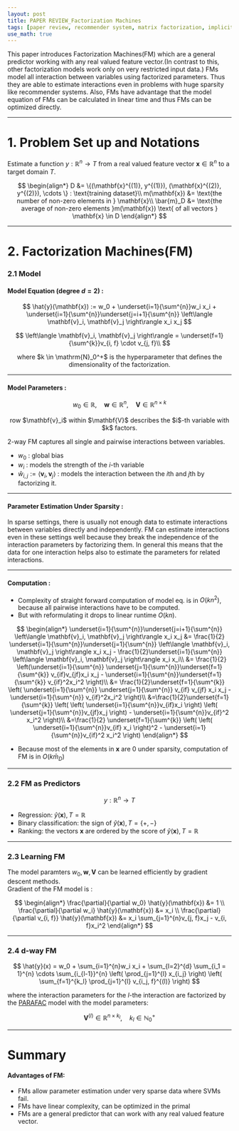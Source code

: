 ```yaml
---
layout: post
title: PAPER REVIEW_Factorization Machines
tags: [paper review, recommender system, matrix factorization, implicit feedback, Bayesian]
use_math: true
---
```


This paper introduces Factorization Machines(FM) which are a general predictor working with any real valued feature vector.(In contrast to this, other factorization models work only on very restricted input data.)  FMs model all interaction between variables using factorized parameters. Thus they are able to estimate interactions even in problems with huge sparsity like recommender systems. Also, FMs have advantage that the model equation of FMs can be calculated in linear time and thus FMs can be optimized directly.

---
# **1. Problem Set up and Notations**
Estimate a function $y : \mathbb{R}^n \rightarrow T$ from  a real valued feature vector $\mathbf{x} \in \mathbb{R}^n$ to a target domain $T$.

$$
\begin{align*}
D &= \{(\mathbf{x}^{(1)}, y^{(1)}), (\mathbf{x}^{(2)}, y^{(2)}), \cdots \} : \text{training dataset}\\
m(\mathbf{x}) &= \text{the number of non-zero elements in } \mathbf{x}\\
\bar{m}_D &= \text{the average of non-zero elements }m(\mathbf{x}) \text{ of all vectors } \mathbf{x} \in D
\end{align*}
$$

---
# **2. Factorization Machines(FM)**
### 2.1 Model
#### Model Equation (degree $d=2$) :  

$$
\hat{y}(\mathbf{x}) := w_0 + \underset{i=1}{\sum^{n}}w_i x_i +
\underset{i=1}{\sum^{n}}\underset{j=i+1}{\sum^{n}} \left\langle \mathbf{v}_i, \mathbf{v}_j \right\rangle x_i x_j
$$

$$
\left\langle \mathbf{v}_i, \mathbf{v}_j \right\rangle =
\underset{f=1}{\sum^{k}}v_{i, f} \cdot v_{j, f}\\
$$

<p align="center">
where $k \in \mathrm{N}_0^+$  is the hyperparameter that defines the dimensionality of the factorization.
</p>

---
#### Model Parameters :  

$$
w_0 \in \mathbb{R}, \quad \mathbf{w} \in \mathbb{R}^n, \quad \mathbf{V} \in \mathbb{R}^{n \times k}
$$

<p align="center">
row  $\mathbf{v}_i$ within $\mathbf{V}$ describes the $i$-th variable with $k$ factors.  
</p>

2-way FM captures all single and pairwise interactions between variables.  
* $w_0$ : global bias
* $w_i$ : models the strength of the $i$-th variable
* $\hat{w}_{i, j} := \left\langle \mathbf{v}_i, \mathbf{v}_j \right\rangle$ : models the interaction between the $i$th and $j$th by factorizing it.

---
#### Parameter Estimation Under Sparsity :  
In sparse settings, there is usually not enough data to estimate interactions between variables directly and independently. FM can estimate interactions even in these settings well because they break the independence of the interaction parameters by factorizing them. In general this means that the data for one interaction helps also to estimate the parameters for related interactions.

---
#### Computation :  
* Complexity of straight forward computation of model eq. is in $O(kn^2)$, because all pairwise interactions have to be computed.
* But with reformulating it drops to linear runtime $O(kn)$.  

$$
\begin{align*}
\underset{i=1}{\sum^{n}}\underset{j=i+1}{\sum^{n}} \left\langle  \mathbf{v}_i, \mathbf{v}_j \right\rangle x_i x_j
&= \frac{1}{2} \underset{i=1}{\sum^{n}}\underset{j=1}{\sum^{n}} \left\langle  \mathbf{v}_i, \mathbf{v}_j \right\rangle x_i x_j - \frac{1}{2}\underset{i=1}{\sum^{n}} \left\langle  \mathbf{v}_i, \mathbf{v}_j \right\rangle x_i x_i\\
&= \frac{1}{2} \left(\underset{i=1}{\sum^{n}} \underset{j=1}{\sum^{n}}\underset{f=1}{\sum^{k}} v_{if}v_{jf}x_i x_j - \underset{i=1}{\sum^{n}}\underset{f=1}{\sum^{k}} v_{if}^2x_i^2 \right)\\
&= \frac{1}{2}\underset{f=1}{\sum^{k}} \left( \underset{i=1}{\sum^{n}} \underset{j=1}{\sum^{n}} v_{if} v_{jf} x_i x_j - \underset{i=1}{\sum^{n}} v_{if}^2x_i^2 \right)\\
&=\frac{1}{2}\underset{f=1}{\sum^{k}} \left( \left( \underset{i=1}{\sum^{n}}v_{if}x_i \right)  \left( \underset{j=1}{\sum^{n}}v_{jf}x_j \right) - \underset{i=1}{\sum^{n}}v_{if}^2 x_i^2 \right)\\
&=\frac{1}{2} \underset{f=1}{\sum^{k}} \left( \left( \underset{i=1}{\sum^{n}}v_{if} x_i \right)^2 - \underset{i=1}{\sum^{n}}v_{if}^2 x_i^2  \right)
\end{align*}
$$

* Because most of the elements in $\mathbf{x}$ are 0 under sparsity, computation of FM is in $O(k \bar{m}_D)$  

---
### 2.2 FM as Predictors

$$
y : \mathbb{R}^n \rightarrow T
$$

* Regression: $\hat{y}(\mathbf{x}), T=\mathbb{R}$
* Binary classification: the sign of $\hat{y}(\mathbf{x}), T = \{+, -\}$
* Ranking: the vectors $\mathbf{x}$ are ordered by the score of $\hat{y}(\mathbf{x}), T=\mathbb{R}$

---
### 2.3 Learning FM
The model paramters $w_0, \mathbf{w}, \mathbf{V}$ can be learned efficiently by gradient descent methods.  
Gradient of the FM model is :

$$
\begin{align*}
\frac{\partial}{\partial w_0} \hat{y}(\mathbf{x}) &= 1 \\
\frac{\partial}{\partial w_i} \hat{y}(\mathbf{x}) &= x_i \\
\frac{\partial}{\partial v_{i, f}} \hat{y}(\mathbf{x}) &= x_i \sum_{j=1}^{n}v_{j, f}x_j - v_{i, f}x_i^2
\end{align*}
$$

---
### 2.4 d-way FM

$$
\hat{y}(x) = w_0 + \sum_{i=1}^{n}w_i x_i +
\sum_{l=2}^{d} \sum_{i_1 = 1}^{n} \cdots \sum_{i_{l-1}}^{n}
\left( \prod_{j=1}^{l} x_{i_j} \right)
\left( \sum_{f=1}^{k_l} \prod_{j=1}^{l} v_{i_j, f}^{(l)}  \right)
$$

where the interaction parameters for the $l$-the interaction are factorized by the [PARAFAC](https://www.psychology.uwo.ca/faculty/harshman/wpppfac0.pdf) model with the model parameters:

$$
\mathbf{V}^{(l)} \in \mathbb{R}^{n \times k_l}, \quad k_l \in \mathbb{N}_0^+
$$

---
# **Summary**
#### Advantages of FM:  
* FMs allow parameter estimation under very sparse data where SVMs fail.
* FMs have linear complexity, can be optimized in the primal
* FMs are a general predictor that can work with any real valued feature vector.
